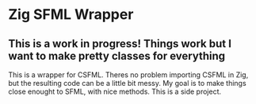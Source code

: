 # Zig SFML Wrapper

## This is a work in progress! Things work but I want to make pretty classes for everything

This is a wrapper for CSFML. Theres no problem importing CSFML in Zig, but the resulting code can be a little bit messy.
My goal is to make things close enought to SFML, with nice methods.
This is a side project.